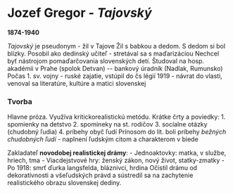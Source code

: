 # Jozef Gregor - *Tajovský*
**1874-1940**

*Tajovský* je pseudonym - žil v Tajove
Žil s babkou a dedom. S dedom si bol blízky.
Posobil ako dedinský učiteľ - stretával sa s maďarizáciou
Nechcel byť nástrojom pomaďarčovania slovenských detí.
Študoval na hosp. akadémii v Prahe (spolok Detvan) -- bankový úradník (Nadlak, Rumunsko)
Počas 1. sv. vojny - ruské zajatie, vstúpil do čs légií
1919 - návrat do vlasti, venoval sa literatúre, kultúre a matici slovenskej

### Tvorba
Hlavne próza.
Využíva kritickorealistickú metódu.
Krátke črty a poviedky:
	1. spomienky na detstvo
	2. spomineky na st. rodičov
	3. socíalne otázky (chudobný ľudia)
	4. príbehy obyč ľudí
Prínosom do lit. boli príbehy *bežných chudobných ľudí* - naplnení ľudským citom a charakterom v biede

Zakladateľ **novodobej realistickej drámy**:
	- Jednoaktovky: matka, v službe, hriech, tma
	- Viacdejstvové hry: ženský zákon, nový život, statky-zmatky
	- Po 1918: smrť ďurka langsfelda, bláznivci, hrdina
Očistil drámu od dekoratívnosti a všeľudských právd a sústredil sa na zachytenie realistického obrazu slovenskej dediny.